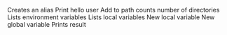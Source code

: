 Creates an alias
Print hello user
Add to path
counts number of directories
Lists environment variables
Lists local variables
New local variable
New global variable
Prints result
